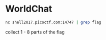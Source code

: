 # WorldChat

```bash
nc shell2017.picoctf.com:14747 | grep flag
```

collect 1 - 8 parts of the flag
